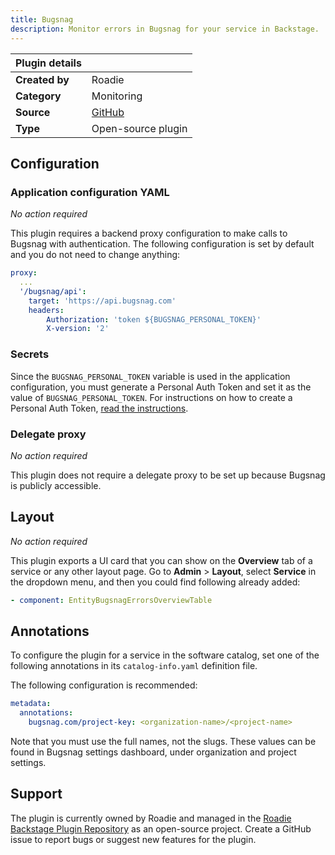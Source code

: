 ```yaml
---
title: Bugsnag
description: Monitor errors in Bugsnag for your service in Backstage.
---
```


| Plugin details |                                                                                |
| -------------- | ------------------------------------------------------------------------------ |
| **Created by** | Roadie                                                                       |
| **Category**   | Monitoring                                                                     |
| **Source**     | [GitHub](https://github.com/RoadieHQ/roadie-backstage-plugins/tree/main/plugins/frontend/backstage-plugin-bugsnag) |
| **Type**       | Open-source plugin                                                             |

## Configuration

### Application configuration YAML

_No action required_

This plugin requires a backend proxy configuration to make calls to Bugsnag with authentication. The following configuration is set by default and you do not need to change anything:

```yaml
proxy:
  ...
  '/bugsnag/api':
    target: 'https://api.bugsnag.com'
    headers:
        Authorization: 'token ${BUGSNAG_PERSONAL_TOKEN}'
        X-version: '2'
```

### Secrets

Since the `BUGSNAG_PERSONAL_TOKEN` variable is used in the application configuration, you must generate a Personal Auth Token and set it as the value of `BUGSNAG_PERSONAL_TOKEN`. For instructions on how to create a Personal Auth Token, [read the instructions](https://bugsnagapiv2.docs.apiary.io/#introduction/authentication/personal-auth-tokens-(recommended)).

### Delegate proxy

_No action required_

This plugin does not require a delegate proxy to be set up because Bugsnag is publicly accessible.

## Layout

_No action required_

This plugin exports a UI card that you can show on the **Overview** tab of a service or any other layout page. Go to **Admin** > **Layout**, select **Service** in the dropdown menu, and then you could find following already added:

```yaml
- component: EntityBugsnagErrorsOverviewTable
```

## Annotations

To configure the plugin for a service in the software catalog, set one of the following annotations in its `catalog-info.yaml` definition file.

The following configuration is recommended:

```yaml
metadata:
  annotations:
    bugsnag.com/project-key: <organization-name>/<project-name>
```

Note that you must use the full names, not the slugs. These values can be found in Bugsnag settings dashboard, under organization and project settings.

## Support

The plugin is currently owned by Roadie and managed in the [Roadie Backstage Plugin Repository](https://github.com/RoadieHQ/roadie-backstage-plugins/tree/main/plugins/frontend/backstage-plugin-bugsnag) as an open-source project. Create a GitHub issue to report bugs or suggest new features for the plugin.
